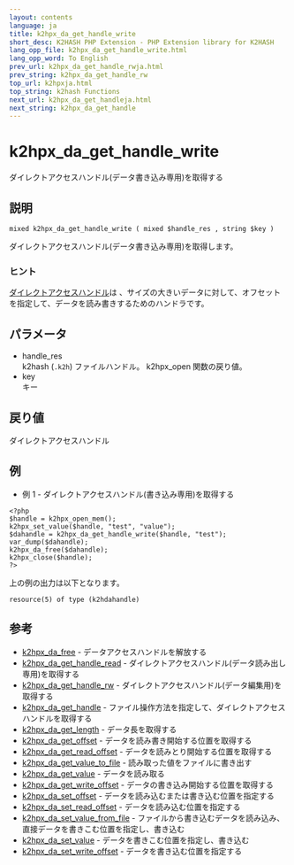 ```yaml
---
layout: contents
language: ja
title: k2hpx_da_get_handle_write
short_desc: K2HASH PHP Extension - PHP Extension library for K2HASH
lang_opp_file: k2hpx_da_get_handle_write.html
lang_opp_word: To English
prev_url: k2hpx_da_get_handle_rwja.html
prev_string: k2hpx_da_get_handle_rw
top_url: k2hpxja.html
top_string: k2hash Functions
next_url: k2hpx_da_get_handleja.html
next_string: k2hpx_da_get_handle
---
```


# k2hpx_da_get_handle_write
ダイレクトアクセスハンドル(データ書き込み専用)を取得する

## 説明
```
mixed k2hpx_da_get_handle_write ( mixed $handle_res , string $key )
```
ダイレクトアクセスハンドル(データ書き込み専用)を取得します。 

### ヒント
[ダイレクトアクセスハンドル](https://k2hash.antpick.ax/developerja.html#DIRECTACCESS)は 、サイズの大きいデータに対して、オフセットを指定して、データを読み書きするためのハンドラです。 

## パラメータ
- handle_res  
k2hash (`.k2h`) ファイルハンドル。 k2hpx_open 関数の戻り値。
- key  
キー

## 戻り値
ダイレクトアクセスハンドル

## 例
- 例 1 - ダイレクトアクセスハンドル(書き込み専用)を取得する
```
<?php
$handle = k2hpx_open_mem();
k2hpx_set_value($handle, "test", "value");
$dahandle = k2hpx_da_get_handle_write($handle, "test");
var_dump($dahandle);
k2hpx_da_free($dahandle);
k2hpx_close($handle);
?>
```
上の例の出力は以下となります。
```
resource(5) of type (k2hdahandle)
```

## 参考
- [k2hpx_da_free](k2hpx_da_freeja.html) - データアクセスハンドルを解放する
- [k2hpx_da_get_handle_read](k2hpx_da_get_handle_readja.html) - ダイレクトアクセスハンドル(データ読み出し専用)を取得する
- [k2hpx_da_get_handle_rw](k2hpx_da_get_handle_rwja.html) - ダイレクトアクセスハンドル(データ編集用)を取得する
- [k2hpx_da_get_handle](k2hpx_da_get_handleja.html) - ファイル操作方法を指定して、ダイレクトアクセスハンドルを取得する
- [k2hpx_da_get_length](k2hpx_da_get_lengthja.html) - データ長を取得する
- [k2hpx_da_get_offset](k2hpx_da_get_offsetja.html) - データを読み書き開始する位置を取得する
- [k2hpx_da_get_read_offset](k2hpx_da_get_read_offsetja.html) - データを読みとり開始する位置を取得する
- [k2hpx_da_get_value_to_file](k2hpx_da_get_value_to_fileja.html) - 読み取った値をファイルに書き出す
- [k2hpx_da_get_value](k2hpx_da_get_valueja.html) - データを読み取る
- [k2hpx_da_get_write_offset](k2hpx_da_get_write_offsetja.html) - データの書き込み開始する位置を取得する
- [k2hpx_da_set_offset](k2hpx_da_set_offsetja.html) - データを読み込むまたは書き込む位置を指定する
- [k2hpx_da_set_read_offset](k2hpx_da_set_read_offsetja.html) - データを読み込む位置を指定する
- [k2hpx_da_set_value_from_file](k2hpx_da_set_value_from_fileja.html) - ファイルから書き込むデータを読み込み、直接データを書きこむ位置を指定し、書き込む
- [k2hpx_da_set_value](k2hpx_da_set_valueja.html) - データを書きこむ位置を指定し、書き込む
- [k2hpx_da_set_write_offset](k2hpx_da_set_write_offsetja.html) - データを書き込む位置を指定する
